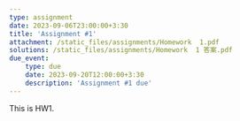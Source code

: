 ```yaml
---
type: assignment
date: 2023-09-06T23:00:00+3:30
title: 'Assignment #1'
attachment: /static_files/assignments/Homework  1.pdf
solutions: /static_files/assignments/Homework  1 答案.pdf
due_event: 
    type: due
    date: 2023-09-20T12:00:00+3:30
    description: 'Assignment #1 due'
---
```

This is HW1.

